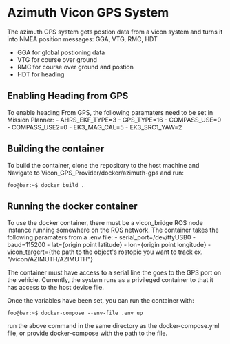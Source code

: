 # Azimuth Vicon GPS System
The azimuth GPS system gets postion data from a vicon system and turns it into NMEA position messages: GGA, VTG, RMC, HDT

- GGA for global postioning data
- VTG for course over ground
- RMC for course over ground and postion
- HDT for heading

## Enabling Heading from GPS
To enable heading From GPS, the following paramaters need to be set in Mission Planner:
		- AHRS_EKF_TYPE=3
		- GPS_TYPE=16
		- COMPASS_USE=0
		- COMPASS_USE2=0
		- EK3_MAG_CAL=5
		- EK3_SRC1_YAW=2

## Building the container
To build the container, clone the repository to the host machine and
Navigate to Vicon_GPS_Provider/docker/azimuth-gps and run:

```console
foo@bar:~$ docker build .
```

## Running the docker container
To use the docker container, there must be a vicon_bridge ROS node instance running somewhere on the ROS network. The container takes the following paramaters from a .env file:
		- serial_port=/dev/ttyUSB0
		- baud=115200
		- lat={origin point latitude}
		- lon={origin point longitude}
		- vicon_targert={the path to the object's rostopic you want to track ex. "/vicon/AZIMUTH/AZIMUTH"}

The container must have access to a serial line the goes to the GPS port on the vehicle. Currently, the system runs as a privileged container to that it has access to the host device file.

Once the variables have been set, you can run the container with:

```console
foo@bar:~$ docker-compose --env-file .env up
```

run the above command in the same directory as the docker-compose.yml file, or provide docker-compose with the path to the file.



